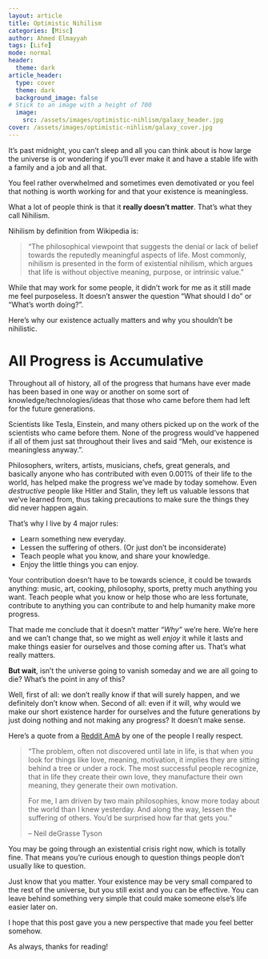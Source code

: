 ```yaml
---
layout: article
title: Optimistic Nihilism 
categories: [Misc]
author: Ahmed Elmayyah
tags: [Life]
mode: normal 
header:
  theme: dark
article_header:
  type: cover 
  theme: dark
  background_image: false
# Stick to an image with a height of 700
  image:
    src: /assets/images/optimistic-nihlism/galaxy_header.jpg
cover: /assets/images/optimistic-nihlism/galaxy_cover.jpg
---
```


It’s past midnight, you can’t sleep and all you can think about is how large the universe is or wondering if you’ll ever make it and have a stable life with a family and a job and all that.
<!--more-->


You feel rather overwhelmed and sometimes even demotivated or you feel that nothing is worth working for and that your existence is meaningless.

What a lot of people think is that it **really doesn’t matter**. That’s what they call Nihilism.

Nihilism by definition from Wikipedia is:

> “The philosophical viewpoint that suggests the denial or lack of belief towards the reputedly meaningful aspects of life. Most commonly, nihilism is presented in the form of existential nihilism, which argues that life is without objective meaning, purpose, or intrinsic value.”

While that may work for some people, it didn’t work for me as it still made me feel purposeless. It doesn’t answer the question “What should I do” or “What’s worth doing?”.

Here’s why our existence actually matters and why you shouldn’t be nihilistic.

# All Progress is Accumulative

Throughout all of history, all of the progress that humans have ever made has been based in one way or another on some sort of knowledge/technologies/ideas that those who came before them had left for the future generations.

Scientists like Tesla, Einstein, and many others picked up on the work of the scientists who came before them. None of the progress would’ve happened if all of them just sat throughout their lives and said “Meh, our existence is meaningless anyway.”.

Philosophers, writers, artists, musicians, chefs, great generals, and basically anyone who has contributed with even 0.001% of their life to the world, has helped make the progress we’ve made by today somehow. Even _destructive_ people like Hitler and Stalin, they left us valuable lessons that we’ve learned from, thus taking precautions to make sure the things they did never happen again.

That’s why I live by 4 major rules:

- Learn something new everyday.
- Lessen the suffering of others. (Or just don’t be inconsiderate)
- Teach people what you know, and share your knowledge.
- Enjoy the little things you can enjoy.

Your contribution doesn’t have to be towards science, it could be towards anything: music, art, cooking, philosophy, sports, pretty much anything you want. Teach people what you know or help those who are less fortunate, contribute to anything you can contribute to and help humanity make more progress.






That made me conclude that it doesn’t matter _“Why”_ we’re here. We’re here and we can’t change that, so we might as well _enjoy_ it while it lasts and make things easier for ourselves and those coming after us. That’s what really matters.

**But wait**, isn’t the universe going to vanish someday and we are all going to die? What’s the point in any of this?

Well, first of all: we don’t really know if that will surely happen, and we definitely don’t know when. Second of all: even if it will, why would we make our short existence harder for ourselves and the future generations by just doing nothing and not making any progress? It doesn’t make sense.


Here’s a quote from a [Reddit AmA](https://www.reddit.com/r/IAmA/comments/qccer/i_am_neil_degrasse_tyson_ask_me_anything/c3wgffy/) by one of the people I really respect.

> “The problem, often not discovered until late in life, is that when you look for things like love, meaning, motivation, it implies they are sitting behind a tree or under a rock. The most successful people recognize, that in life they create their own love, they manufacture their own meaning, they generate their own motivation. 
>
> For me, I am driven by two main philosophies, know more today about the world than I knew yesterday. And along the way, lessen the suffering of others. You’d be surprised how far that gets you.”
> 
> – Neil deGrasse Tyson

You may be going through an existential crisis right now, which is totally fine. That means you’re curious enough to question things people don’t usually like to question.

Just know that you matter. Your existence may be very small compared to the rest of the universe, but you still exist and you can be effective. You can leave behind something very simple that could make someone else’s life easier later on.

I hope that this post gave you a new perspective that made you feel better somehow.

As always, thanks for reading!
